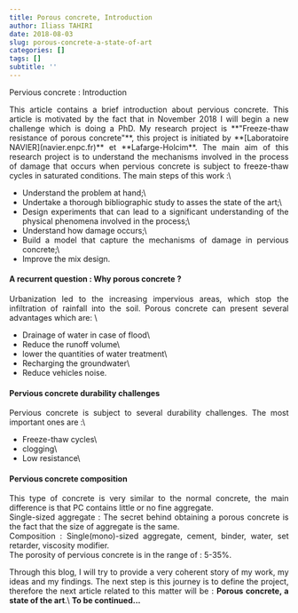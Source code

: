 ```yaml
---
title: Porous concrete, Introduction
author: Iliass TAHIRI
date: 2018-08-03
slug: porous-concrete-a-state-of-art
categories: []
tags: []
subtitle: ''
---
```


Pervious concrete : Introduction

<!--more-->
<div style="text-align: justify">  
This article contains a brief introduction about pervious concrete. This article is motivated by the fact that in November 2018 I will begin a new challenge which is doing a PhD. My research project is **"Freeze-thaw resistance of porous concrete"**, this project is initiated by **[Laboratoire NAVIER](navier.enpc.fr)** et **Lafarge-Holcim**. The main aim of this research project is to understand the mechanisms involved in the process of damage that occurs when pervious concrete is subject to freeze-thaw cycles in saturated conditions. The main steps of this work :\

- Understand the problem at hand;\\
- Undertake a thorough bibliographic study to asses the state of the art;\\
- Design experiments that can lead to a significant understanding of the physical phenomena involved in the process;\\
- Understand how damage occurs;\\
- Build a model that capture the mechanisms of damage in pervious concrete;\\
- Improve the mix design.

#### A recurrent question : Why porous concrete ?
<!-- Not as many people think, the permeable concrete is an old civil engineering material. In fact, research on this matter seriously tens of years ago. -->

Urbanization led to the increasing impervious areas, which stop the infiltration of rainfall into the soil. Porous concrete can present several advantages which are: \

- Drainage of water in case of flood\\
- Reduce the runoff volume\\
- lower the quantities of water treatment\\
- Recharging the groundwater\\
- Reduce vehicles noise.

#### Pervious concrete durability challenges

Pervious concrete is subject to several durability challenges. The most important ones are :\
- Freeze-thaw cycles\
- clogging\
- Low resistance\

#### Pervious concrete composition

This type of concrete is very similar to the normal concrete, the main difference is that PC contains little or no fine aggregate.\
Single-sized aggregate : The secret behind obtaining a porous concrete is the fact that the size of aggregate is the same.\
Composition : Single(mono)-sized aggregate, cement, binder, water, set retarder, viscosity modifier.\
The porosity of pervious concrete is in the range of : 5-35%.

Through this blog, I will try to provide a very coherent story of my work, my ideas and my findings. The next step is this journey is to define the project, therefore the next article related to this matter will be : **Porous concrete, a state of the art**.\\
**To be continued...**


</div>
